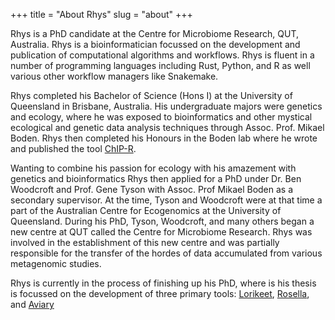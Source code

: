 +++
title = "About Rhys"
slug = "about"
+++

Rhys is a PhD candidate at the Centre for Microbiome Research, QUT, Australia. Rhys is a bioinformatician focussed on
the development and publication of computational algorithms and workflows. Rhys is fluent in a number of programming languages
including Rust, Python, and R as well various other workflow managers like Snakemake.

Rhys completed his Bachelor of Science (Hons I) at the University of Queensland in Brisbane, Australia. His undergraduate 
majors were genetics and ecology, where he was exposed to bioinformatics and other mystical ecological and genetic data analysis 
techniques through Assoc. Prof. Mikael Boden. Rhys then completed his Honours in the Boden lab where he wrote and published
the tool [ChIP-R](https://github.com/rhysnewell/chip-r).

Wanting to combine his passion for ecology with his amazement with genetics and bioinformatics Rhys then applied for
a PhD under Dr. Ben Woodcroft and Prof. Gene Tyson with Assoc. Prof Mikael Boden as a secondary supervisor. At the time, Tyson and 
 Woodcroft were at that time a part of the Australian Centre for Ecogenomics at the University of Queensland.
During his PhD, Tyson, Woodcroft, and many others began a new centre at QUT called the Centre for Microbiome Research. Rhys was
involved in the establishment of this new centre and was partially responsible for the transfer of the hordes of data accumulated
from various metagenomic studies.

Rhys is currently in the process of finishing up his PhD, where is his thesis is focussed on the development of three
primary tools: [Lorikeet](https://rhysnewell.github.io/Lorikeet), [Rosella](https://rhysnewell.github.io/rosella), and
[Aviary](https://github.com/rhysnewell/aviary)